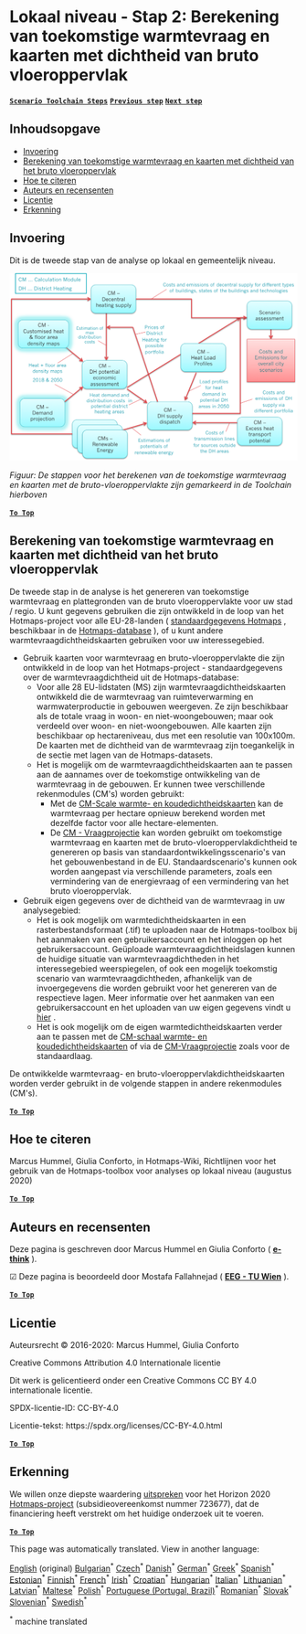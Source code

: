 <h1><a class="anchor" id="local-level---step-2--calculation-of-future-heat-demand-and-gross-floor-area-density-maps" href="#local-level---step-2--calculation-of-future-heat-demand-and-gross-floor-area-density-maps"><i class="fa fa-link"></i></a>Lokaal niveau - Stap 2: Berekening van toekomstige warmtevraag en kaarten met dichtheid van bruto vloeroppervlak</h1><p> <a href="guide-local-and-municipal-levels#the-hotmaps-scenario-toolchain-different-steps"><strong><code>Scenario Toolchain Steps</code></strong></a> <a href="step-1-analysis-of-current-heat-demand-and-available-resource-potentials"><strong><code>Previous step</code></strong></a> <a href="step-3-Calculation-of-costs-of-decentral-heat-supply"><strong><code>Next step</code></strong></a><br/></p><h2><a class="anchor" id="table-of-contents" href="#table-of-contents"><i class="fa fa-link"></i></a> Inhoudsopgave</h2><ul><li> <a href="#introduction">Invoering</a></li><li> <a href="#calculation-of-future-heat-demand-and-gross-floor-area-density-maps">Berekening van toekomstige warmtevraag en kaarten met dichtheid van het bruto vloeroppervlak</a></li><li> <a href="#how-to-cite">Hoe te citeren</a></li><li> <a href="#authors-and-reviewers">Auteurs en recensenten</a></li><li> <a href="#license">Licentie</a></li><li> <a href="#acknowledgement">Erkenning</a></li></ul><h2><a class="anchor" id="introduction" href="#introduction"><i class="fa fa-link"></i></a> Invoering</h2><p> Dit is de tweede stap van de analyse op lokaal en gemeentelijk niveau.</p><img src="/en/Step-2-Calculation-of-future-heat-demand-and-gross-floor-area-density-maps/Hotmaps_Local_Toolchain_Step_2final.png"/><p> <em>Figuur: De stappen voor het berekenen van de toekomstige warmtevraag en kaarten met de bruto-vloeroppervlakte zijn gemarkeerd in de Toolchain hierboven</em></p><p><ins> <code><strong><a href="#table-of-contents">To Top</a></strong></code></ins></p><h2><a class="anchor" id="calculation-of-future-heat-demand-and-gross-floor-area-density-maps" href="#calculation-of-future-heat-demand-and-gross-floor-area-density-maps"><i class="fa fa-link"></i></a> Berekening van toekomstige warmtevraag en kaarten met dichtheid van het bruto vloeroppervlak</h2><p> De tweede stap in de analyse is het genereren van toekomstige warmtevraag en plattegronden van de bruto vloeroppervlakte voor uw stad / regio. U kunt gegevens gebruiken die zijn ontwikkeld in de loop van het Hotmaps-project voor alle EU-28-landen ( <a href="https://wiki.hotmaps.eu/en/Hotmaps-open-data-repositories">standaardgegevens Hotmaps</a> , beschikbaar in de <a href="https://gitlab.com/hotmaps">Hotmaps-database</a> ), of u kunt andere warmtevraagdichtheidskaarten gebruiken voor uw interessegebied.</p><ul><li> Gebruik kaarten voor warmtevraag en bruto-vloeroppervlakte die zijn ontwikkeld in de loop van het Hotmaps-project - standaardgegevens over de warmtevraagdichtheid uit de Hotmaps-database:<ul><li> Voor alle 28 EU-lidstaten (MS) zijn warmtevraagdichtheidskaarten ontwikkeld die de warmtevraag van ruimteverwarming en warmwaterproductie in gebouwen weergeven. Ze zijn beschikbaar als de totale vraag in woon- en niet-woongebouwen; maar ook verdeeld over woon- en niet-woongebouwen. Alle kaarten zijn beschikbaar op hectareniveau, dus met een resolutie van 100x100m. De kaarten met de dichtheid van de warmtevraag zijn toegankelijk in de sectie met lagen van de Hotmaps-datasets.</li><li> Het is mogelijk om de warmtevraagdichtheidskaarten aan te passen aan de aannames over de toekomstige ontwikkeling van de warmtevraag in de gebouwen. Er kunnen twee verschillende rekenmodules (CM&#39;s) worden gebruikt:<ul><li> Met de <a href="https://wiki.hotmaps.eu/en/CM-Scale-heat-and-cool-density-maps">CM-Scale warmte- en koudedichtheidskaarten</a> kan de warmtevraag per hectare opnieuw berekend worden met dezelfde factor voor alle hectare-elementen.</li><li> De <a href="https://wiki.hotmaps.eu/en/CM-Demand-projection">CM - Vraagprojectie</a> kan worden gebruikt om toekomstige warmtevraag en kaarten met de bruto-vloeroppervlakdichtheid te genereren op basis van standaardontwikkelingsscenario&#39;s van het gebouwenbestand in de EU. Standaardscenario&#39;s kunnen ook worden aangepast via verschillende parameters, zoals een vermindering van de energievraag of een vermindering van het bruto vloeroppervlak.</li></ul></li></ul></li><li> Gebruik eigen gegevens over de dichtheid van de warmtevraag in uw analysegebied:<ul><li> Het is ook mogelijk om warmtedichtheidskaarten in een rasterbestandsformaat (.tif) te uploaden naar de Hotmaps-toolbox bij het aanmaken van een gebruikersaccount en het inloggen op het gebruikersaccount. Geüploade warmtevraagdichtheidslagen kunnen de huidige situatie van warmtevraagdichtheden in het interessegebied weerspiegelen, of ook een mogelijk toekomstig scenario van warmtevraagdichtheden, afhankelijk van de invoergegevens die worden gebruikt voor het genereren van de respectieve lagen. Meer informatie over het aanmaken van een gebruikersaccount en het uploaden van uw eigen gegevens vindt u <a href="https://wiki.hotmaps.eu/en/Introduction-to-user-interface#upper-toolbar_connect">hier</a> .</li><li> Het is ook mogelijk om de eigen warmtedichtheidskaarten verder aan te passen met de <a href="https://wiki.hotmaps.eu/en/CM-Scale-heat-and-cool-density-maps">CM-schaal warmte- en koudedichtheidskaarten</a> of via de <a href="https://wiki.hotmaps.eu/en/CM-Demand-projection">CM-Vraagprojectie</a> zoals voor de standaardlaag.</li></ul></li></ul><p> De ontwikkelde warmtevraag- en bruto-vloeroppervlakdichtheidskaarten worden verder gebruikt in de volgende stappen in andere rekenmodules (CM&#39;s).</p><p><ins> <code><strong><a href="#table-of-contents">To Top</a></strong></code></ins></p><h2><a class="anchor" id="how-to-cite" href="#how-to-cite"><i class="fa fa-link"></i></a> Hoe te citeren</h2><p> Marcus Hummel, Giulia Conforto, in Hotmaps-Wiki, Richtlijnen voor het gebruik van de Hotmaps-toolbox voor analyses op lokaal niveau (augustus 2020)</p><p><ins> <code><strong><a href="#table-of-contents">To Top</a></strong></code></ins></p><h2><a class="anchor" id="authors-and-reviewers" href="#authors-and-reviewers"><i class="fa fa-link"></i></a> Auteurs en recensenten</h2><p> Deze pagina is geschreven door Marcus Hummel en Giulia Conforto ( <strong><a href="https://e-think.ac.at">e-think</a></strong> ).</p><p> ☑ Deze pagina is beoordeeld door Mostafa Fallahnejad ( <strong><a href="https://eeg.tuwien.ac.at/">EEG - TU Wien</a></strong> ).</p><p> <a href="#table-of-contents"><strong><code>To Top</code></strong></a></p><h2><a class="anchor" id="license" href="#license"><i class="fa fa-link"></i></a> Licentie</h2><p> Auteursrecht © 2016-2020: Marcus Hummel, Giulia Conforto</p><p> Creative Commons Attribution 4.0 Internationale licentie</p><p> Dit werk is gelicentieerd onder een Creative Commons CC BY 4.0 internationale licentie.</p><p> SPDX-licentie-ID: CC-BY-4.0</p><p> Licentie-tekst: https://spdx.org/licenses/CC-BY-4.0.html</p><p> <a href="#table-of-contents"><strong><code>To Top</code></strong></a></p><h2><a class="anchor" id="acknowledgement" href="#acknowledgement"><i class="fa fa-link"></i></a> Erkenning</h2><p> We willen onze diepste waardering <a href="https://www.hotmaps-project.eu">uitspreken</a> voor het Horizon 2020 <a href="https://www.hotmaps-project.eu">Hotmaps-project</a> (subsidieovereenkomst nummer 723677), dat de financiering heeft verstrekt om het huidige onderzoek uit te voeren.</p><p><ins> <code><strong><a href="#table-of-contents">To Top</a></strong></code></ins></p>
<!--- THIS IS A SUPER UNIQUE IDENTIFIER -->

This page was automatically translated. View in another language:

[English](../en/Step-2-Calculation-of-future-heat-demand-and-gross-floor-area-density-maps) (original) [Bulgarian](../bg/Step-2-Calculation-of-future-heat-demand-and-gross-floor-area-density-maps)<sup>\*</sup> [Czech](../cs/Step-2-Calculation-of-future-heat-demand-and-gross-floor-area-density-maps)<sup>\*</sup> [Danish](../da/Step-2-Calculation-of-future-heat-demand-and-gross-floor-area-density-maps)<sup>\*</sup> [German](../de/Step-2-Calculation-of-future-heat-demand-and-gross-floor-area-density-maps)<sup>\*</sup> [Greek](../el/Step-2-Calculation-of-future-heat-demand-and-gross-floor-area-density-maps)<sup>\*</sup> [Spanish](../es/Step-2-Calculation-of-future-heat-demand-and-gross-floor-area-density-maps)<sup>\*</sup> [Estonian](../et/Step-2-Calculation-of-future-heat-demand-and-gross-floor-area-density-maps)<sup>\*</sup> [Finnish](../fi/Step-2-Calculation-of-future-heat-demand-and-gross-floor-area-density-maps)<sup>\*</sup> [French](../fr/Step-2-Calculation-of-future-heat-demand-and-gross-floor-area-density-maps)<sup>\*</sup> [Irish](../ga/Step-2-Calculation-of-future-heat-demand-and-gross-floor-area-density-maps)<sup>\*</sup> [Croatian](../hr/Step-2-Calculation-of-future-heat-demand-and-gross-floor-area-density-maps)<sup>\*</sup> [Hungarian](../hu/Step-2-Calculation-of-future-heat-demand-and-gross-floor-area-density-maps)<sup>\*</sup> [Italian](../it/Step-2-Calculation-of-future-heat-demand-and-gross-floor-area-density-maps)<sup>\*</sup> [Lithuanian](../lt/Step-2-Calculation-of-future-heat-demand-and-gross-floor-area-density-maps)<sup>\*</sup> [Latvian](../lv/Step-2-Calculation-of-future-heat-demand-and-gross-floor-area-density-maps)<sup>\*</sup> [Maltese](../mt/Step-2-Calculation-of-future-heat-demand-and-gross-floor-area-density-maps)<sup>\*</sup>  [Polish](../pl/Step-2-Calculation-of-future-heat-demand-and-gross-floor-area-density-maps)<sup>\*</sup> [Portuguese (Portugal, Brazil)](../pt/Step-2-Calculation-of-future-heat-demand-and-gross-floor-area-density-maps)<sup>\*</sup> [Romanian](../ro/Step-2-Calculation-of-future-heat-demand-and-gross-floor-area-density-maps)<sup>\*</sup> [Slovak](../sk/Step-2-Calculation-of-future-heat-demand-and-gross-floor-area-density-maps)<sup>\*</sup> [Slovenian](../sl/Step-2-Calculation-of-future-heat-demand-and-gross-floor-area-density-maps)<sup>\*</sup> [Swedish](../sv/Step-2-Calculation-of-future-heat-demand-and-gross-floor-area-density-maps)<sup>\*</sup> 

<sup>\*</sup> machine translated
